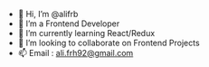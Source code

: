 - 👋 Hi, I’m @alifrb
- 👀 I’m a Frontend Developer
- 🌱 I’m currently learning React/Redux
- 💞️ I’m looking to collaborate on Frontend Projects
- 📫 Email : ali.frh92@gmail.com

<!---
alifrb/alifrb is a ✨ special ✨ repository because its `README.md` (this file) appears on your GitHub profile.
You can click the Preview link to take a look at your changes.
--->
